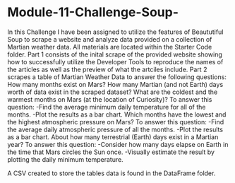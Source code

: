 # Module-11-Challenge-Soup-

In this Challenge I have been assigned to utilize the features of Beaututiful Soup to scrape a website and analyze data provided on a collection of Martian weather data. All materials are located within the Starter Code folder. Part 1 consists of the inital scrape of the provided website showing how to successfully utilize the Developer Tools to reproduce the names of the articles as well as the preview of what the artciles include. Part 2 scrapes a table of Martian Weather Data to answer the following questions:
How many months exist on Mars?
How many Martian (and not Earth) days worth of data exist in the scraped dataset?
What are the coldest and the warmest months on Mars (at the location of Curiosity)? To answer this question:
  -Find the average minimum daily temperature for all of the months.
  -Plot the results as a bar chart.
Which months have the lowest and the highest atmospheric pressure on Mars? To answer this question:
  -Find the average daily atmospheric pressure of all the months.
  -Plot the results as a bar chart.
About how many terrestrial (Earth) days exist in a Martian year? To answer this question:
  -Consider how many days elapse on Earth in the time that Mars circles the Sun once.
  -Visually estimate the result by plotting the daily minimum temperature.

A CSV created to store the tables data is found in the DataFrame folder. 
